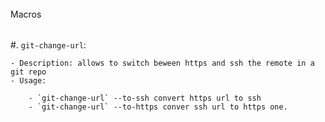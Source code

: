 ######
Macros
######


#. `git-change-url`: 
    
    - Description: allows to switch beween https and ssh the remote in a git repo
    - Usage: 
        
        - `git-change-url` --to-ssh convert https url to ssh
        - `git-change-url` --to-https conver ssh url to https one.
